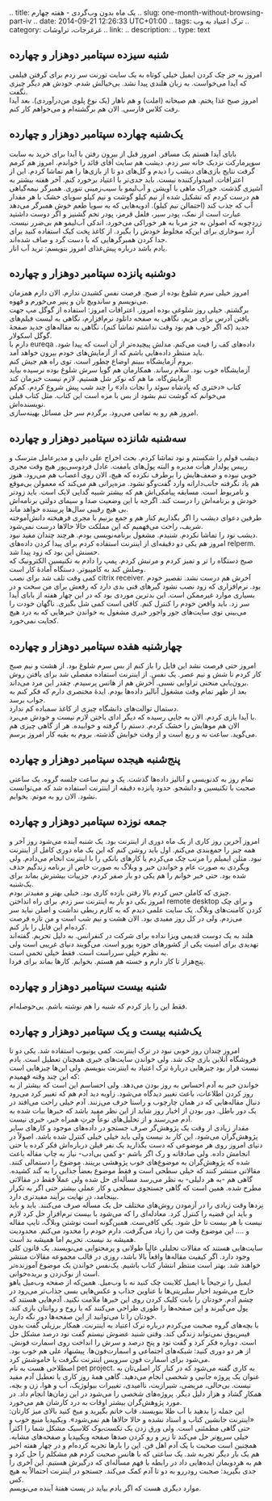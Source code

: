 .. title: یک ماه بدون وب‌گردی - هفته چهارم
.. slug: one-month-without-browsing-part-iv
.. date: 2014-09-21 12:26:33 UTC+01:00
.. tags: ترک اعتیاد به وب
.. category: غرغرجات، تراوشات
.. link: 
.. description: 
.. type: text
## شنبه سیزده سپتامبر دوهزار و چهارده
امروز به جز چک کردن ایمیل خیلی کوتاه به یک سایت تورنت سر زدم برای گرفتن فیلمی که آیدا می‌خواست. به زبان هلندی پیدا نشد. بی‌خیالش شدم. خودش هم دیگر چیزی نگفت.  
امروز صبح غذا پختم. هم صبحانه (املت) و هم ناهار (یک نوع پلوی من‌درآوردی). بعد آیدا رفت کلاس فارسی. الان هم برگشته‌ام و می‌خواهم کار کنم.

## یک‌شنبه چهارده سپتامبر دوهزار و چهارده
بابای آیدا هستم یک مسافر. امروز قبل از بیرون رفتن با آیدا برای خرید به سایت سوپرمارکت نزدیک خانه سر زدم. دیشب هم سایت آقای قائد را خواندم. امروز هم کرمم گرفت نتایج بازی‌های دیشب را دیدم و گل‌های دو تا از بازی‌ها را هم تماشا کردم. این از اعترافات. امیدوارکننده نیست. باید جدی‌تر با اعتیاد برخورد کنم. آخر هفته بیشتر به آشپزی گذشت. خوراک ماهی با آویشن و آب‌لیمو با سیب‌زمینی تنوری. همبرگر نیمه‌گیاهی هم درست کردم که تشکیل شده از نیم کیلو گوشت و نیم کیلو سویای خشک با هر مقدار آب که جذب کند (احتمالن نیم کیلو). ادویه‌هایی که به سویا طعم خوش همبرگر می‌دهد عبارت است از نمک، پودر سیر، فلفل قرمز، پودر تخم گشنیز و اگر دوست داشتید زردچوبه که اصولن به جز مربا به هر خوراکی می‌خورد. اندکی آب‌لیمو هم بی‌ضرر نیست. آرد سوخاری برای این‌که مخلوط خودش را بگیرد. از کاغذ پخت کیک استفاده کنید برای جدا کردن همبرگرهایی که با دست گرد و صاف شده‌اند.  
یادم باشد درباره پیش‌غذای امروز بنویسم: ترید آب انار.

## دوشنبه پانزده سپتامبر دوهزار و چهارده
امروز خیلی سرم شلوغ بوده از صبح. فرصت نفس کشیدن ندارم. الان دارم همزمان می‌نویسم و ساندویچ نان و پنیر می‌خورم و قهوه.  
برگشتم. خیلی روز شلوغی بوده امروز. اعترافات امروز: استفاده از گوگل مپ جهت یافتن آدرس برای مریم، نگاهی به صفحه دانلود نرم‌افزارم، نگاهی به لیست فیلم‌های جدید (که اگر خوب هم بود وقت نداشتم تماشا کنم)، نگاهی به مقاله‌های جدید صفحهٔ گوگل اسکولار.  
دارم با eureqa داده‌های کف را فیت می‌کنم. مدلش پیچیده‌تر از آن است که پیدا شود. باید منتظر داده‌هایی باشم که از آزمایش‌های خودم بیرون خواهد آمد.  
بروم آزمایشگاه ببینم اوضاع چطور است. توی راه هم جیش کنم.  
آزمایشگاه خوب بود. سلام رساند. همکارمان هم گویا سرش شلوغ بوده نرسیده بیاید آزمایش‌گاه. ما هم که نوکر شل هستیم. لازم نیست خبرمان کند!  
کتاب «دختری که پادشاه سوئد را نجات داد» را چند شب پیش شروع کردم. کم‌کم می‌خوانم که گوشت تنم بشود از بس با مزه است این کتاب. مثل کتاب قبلی نویسنده‌اش.  
امروز هم رو به تمامی می‌رود. برگردم سر حل مسائل بهینه‌سازی.

## سه‌شنبه شانزده سپتامبر دوهزار و چهارده
دیشب قولم را شکستم و نود تماشا کردم. بحث اخراج علی دایی و مدیرعامل مترسک و رییس پولدار هیأت مدیره و البته پول‌های یامفت. عادل فردوسی‌پور هیچ وقت مجری خوبی نبوده و ضعف‌هایش را برطرف نکرده که هیچ، الان روی اعصاب هم می‌رود. هنوز هم یاد نگرفته جانب‌دارانه وارد گفت‌وگو نشود. مزه‌پرانی هم می‌کند که معمولن بی‌موقع و نامربوط است. مسابقه پیامکی‌اش هم که بیشتر شبیه گدایی لایک است. باید زودتر خودش و برنامه‌اش را درست کند. اگرجه با این وضعیت صدا و سیمای دولتی برنامه‌اش بی هیچ رقیبی سال‌ها پربیننده خواهد ماند.  
طرفین دعوای دیشب را اگر بگذاریم کنار هم و جمع بزنیم با مجری فرهیخته دانش‌آموخته شریف، راحت می‌فهمیم که این مملکت حالا حالاها درست نمی‌شود.  
دیشب نود را تماشا نکردم. شنیدم. مشغول برنامه‌نویسی بودم. هرچند چندان مفید نبود.  
امروز هم یکی دو دقیقه‌ای از اینترنت استفاده کردم برای پیدا کردن داده‌های relperm. حسنش این بود که زود پیدا شد.  
صبح دستگاه را تر و تمیز کردم و مرتبش کردم. پمپ را دادم به تکنیسین الکترونیک که وصلش کند به کامپیوتر. دستگاه آمادهٔ کار است.  
کمی وقت تلف شد برای نصب citrix receiver. آخرش هم درست نشد. تقصیر خودم بود. نرم‌افزاری که زود نصب نشود گیرهای فنی بدی دارد که رفعش برای من سخت و در بسیاری موارد غیرممکن است. این بدترین موردی بود که در این چهار هفته از بابای آیدا سر زد. باید واقعن خودم را کنترل کنم. کافی است کمی شل بگیری. ناگهان خودت را می‌بینی توی سایت‌های جور واجور خبری مشغول به خواندن خبرهایی که به درد هیچ کجایت نمی‌خورد.  

## چهارشنبه هفده سپتامبر دوهزار و چهارده
امروز حتی فرصت نشد این فایل را باز کنم از بس سرم شلوغ بود. از هشت و نیم صبح کار کردم تا شش و نیم عصر. یک نفس. از اینترنت استفاده مفصلی شد برای یافتن روش برون‌یابی منحنی تراوایی نسبی. آخرش هم از هانس پرسیدم. چقدر این مرد می‌داند.  
بعد از ظهر تمام وقت مشغول آنالیز داده‌ها بودم. ایدهٔ مختصری دارم که فکر کنم به جواب برسد.  
دستمال توالت‌های دانشگاه چیزی از کاغذ سمباده کم ندارد.  
با آیدا بازی کردم. الان به جایی رسیده که دیگر ادای باختن لازم نیست و خودش می‌برد.  
الان هم موهایش را خشک کردم. دستم را گرفته و خوابیده. هر از گاهی چیزی هم می‌گوید. ساعت نه و ربع است و از وقت خوابش گذشته. بروم به بقیه کار امروز برسم.

## پنج‌شنبه هیجده سپتامبر دوهزار و چهارده
تمام روز به کدنویسی و آنالیز داده‌ها گذشت. یک و نیم ساعت جلسه گروه. یک ساعتی صحبت با تکنیسین و دانشجو. حدود پانزده دقیقه از اینترنت استفاده شد که می‌توانست نشود. الان رو به موتم. بخوابم.

## جمعه نوزده سپتامبر دوهزار و چهارده
امروز آخرین روز کاری از یک ماه دوری از اینترنت بود. یک شنبه آینده می‌شود روز آخر و همه چیز را جمع‌بندی می‌کنم. اول باید روشن کنم که این یک ماه دوری کامل از اینترنت نبود. مثلن ایمیلم را مرتب چک می‌کردم یا کارهای بانکی را با اینترنت انجام می‌دادم. ولی وبگردی به صورت عام و خواندن خبر و وبلاگ به صورت خاص از برنامه زندگیم حذف شده بود. حتی خبر خوانم را هم یکی دو بار صفر کردم. جزییات بیشترش بماند برای یک‌شنبه.  
چیزی که کاملن حس کردم بالا رفتن بازده کاری بود. خیلی بهتر و مفیدتر بودم.  
امروز یکی دو بار به اینترنت سر زدم. برای راه انداختن remote desktop و برای چک کردن کامنت‌های وبلاگ. یک سایت علمی دیدم که به کارم ربطی نداشت و اصلن نباید سر می‌زدم. ولی در کل روز مفیدی بود. الان هشت و نیم شب است و من تازه فرصت کرده‌ام این فایل را باز کنم.  
هلند به یک دوست قدیمی ویزا نداده برای شرکت در کنفرانس. به دلیل تحریم. گفته‌اند تهدیدی برای امنیت یکی از کشورهای حوزه یورو است. می‌گویند دنیای غریبی است ولی به نظرم خیلی سرراست است. فقط خیلی تخمی است.  
پنج‌هزار تا کار دارم و خسته هم هستم. بخوابم. کارها بماند برای فردا.

## شنبه بیست سپتامبر دوهزار و چهارده
فقط این را باز کردم که شنبه را هم نوشته باشم. بی‌حوصله‌ام.

## یک‌شنبه بیست و یک سپتامبر دوهزار و چهارده
امروز چندان روز خوبی نبود در ترک اینترنت. کمی یوتیوب استفاده شد. یکی دو تا فروشگاه آنلاین بازی چک شد. ولی خواندن سایت‌های خبری همچنان تعطیل است. یادم نیست قرار بود چیزهایی دربارهٔ ترک اعتیاد به اینترنت بنویسم. ولی این‌ها چیزهایی است که این چند وقته فهمیدم:  
خواندن خبر به آدم احساس به روز بودن می‌دهد. ولی احساسم این است که بیشتر از به روز کردن اطلاعات، باعث تغییر دیدگاه می‌شود. زاویه دید آدم هم که تغییر کرد می‌رود دنبال مقاله‌هایی که در همان چارچوب و راستا حرف می‌زنند. آدم خیلی راحت می‌افتد در یک دور باطل. دور بودن از اخبار روز شاید از این نظر مفید باشد که خبرها بیات شده به آدم می‌رسند و از تحلیل‌های نوعاً چرتِ همراه خبر، خبری نیست.  
مقدار زیادی از وقت یک پژوهش‌گر صرف جستجو در داده‌های موجود و کارهای سایر پژوهش‌گران می‌شود. این کار بد نیست ولی باید خیلی خیلی کنترل شده باشد. اصولاً در دنیای امروز روی هر موضوعی که دست بگذارید یک نفر قبلن درباره‌اش فکر کرده یا حتی انجامش داده. ولی صادقانه و رک اگر باشم -و کمی بی‌ادب- نیاز به چاپ مقاله باعث شده که پژوهش‌گران به موضوع‌های خوب پژوهشی برینند. موضوع را دستمالی کنند. مقالاتی منتشر کنند که خیلی سطحی است و فقط موضوع بعضاً جذابی را به گند کشیده. گاهی هم -به هر دلیلی- به نظر می‌رسد مسأله‌ای حل شده ولی عملاً فقط در مقالاتی مطرح شده. همین است که گاهی جستجوی سطحی و کار عملی بیشتر حتی اگر به تکرار بینجامد، در نهایت برآیند مفیدتری دارد.  
نِردها وقت زیادی را در آزمودن روش‌های مختلف حل یک مسأله صرف می‌کنند. باید و باید و باید این قضیه را کنترل کرد. معادله‌ای را که می‌شود با بیست نرم‌افزار حل کرد لازم نیست با هر بیست تا حل شود. یکی کافی‌ست. همین‌گونه است نوشتن وبلاگ، تایپ مقاله و  .... این موضوع وقت من را زیاد می‌گرفت. دارم خودم را محدود می‌کنم. محدودیت همیشه بد نیست. تحریم اما همیشه بد است.  
سایت‌هایی هستند که مقالات تحلیلی غالباً طولانی و پرمحتوایی می‌نویسند. یک قانون کلی وجود دارد. اگر کیفیت مقاله‌ها واقعاً بالا باشد، روزی در قالب مجموعه مقالات منتشر خواهند شد. بهتر است منتظر انتشار کتاب باشیم. یک‌نفس خواندن یک موضوع آموزنده‌تر است از نوک‌زدن و بریده‌خوانی.  
ایمیل را ترجیحاً با ایمیل کلاینت چک کنید نه با وب‌میل. همین‌که از صفحه وب‌میل یاهو خارج می‌شوید اخبار سلبریتی‌ها با عناوین جذاب و عکس‌هایی بسی جذاب‌تر می‌رود در چشم آدم. خودتان را بابت کلیک کردن روی این خبرها ملامت نکنید. آدم‌هایی هستند که پول می‌گیرند و این صفحه‌ها را طوری طراحی می‌کنند که با روح و روانتان بازی کند. خودتان را تا می‌توانید از این صفحه‌ها دور نگه دارید.  
با بچه‌های گروه صحبت می‌کردم درباره ترک اعتیاد به اینترنت. همکار برزیلی گفت بدون فیس‌بوق نمی‌تواند زندگی کند. وقتی شنید عضوش نیستم گفت نود درصد مشکل حل است. دوباره فکر کرد و گفت نود و پنج درصد و سرش را انداخت روی اسمارت فونش. از هر دو دوری کنید: شبکه‌های اجتماعی و اسمارت‌فون‌ها. پیشنهاد علی هم خوب بود. می‌شود برای اسمارت فون سرویس اینترنت نگرفت یا خاموشش کرد.  
اصطلاحی هست به نام pet project. به کاری گفته می‌شود که در کنار کار اصلی‌تان به عنوان یک پروژه جانبی و شخصی انجام می‌دهید. گاهی همه‌ٔ روز کاری یا تعطیل آدم مفید نیست. بی‌حالی، مریضی، شیرازیت، ناامیدی، تغییرات بیولوژیک، آب و هوا، زن و بچه، همکارِ گشاد و هزار دلیل دیگر. پروژه‌های شخصی را می‌شود در این زمان‌ها انجام داد. در مورد پژوهش‌گران بیشتر اوقات به درد کارشان هم می‌خورد.  
این جمله را بدهید با آب طلا بنویسند، قاب خاتم بگیرید و میخ کنید بالای میز کارتان: «اینترنت جانشین کتاب و استاد نشده و حالا حالاها هم نمی‌شود». ویکیپدیا منبع خوب و حتی گاهی مطمئنی است. ولی ورق زدن یک تکست‌بوک کلاسیک مشکل شما را اکثراً خیلی سریع‌تر حل می‌کند تا زیر و رو کردن صدها صفحه ویکیپدیا و صفحه‌های مشابه. همچنین است صحبت با یک آدم اهل فن. این را بارها تجربه کرده‌ام و در چهار هفته اخیر هم یک بار دیگر تجربه شد. یک ساعتی که با هانس صحبت کردم هم مشکلم را حل کرد و هم به هردویمان ایده‌هایی داد در رابطه با فهم مسأله‌ای که درگیرش هستیم. این آخری را جدی بگیرید: صحبت رودررو به دو تا آدم کمک می‌کند. جستجو در اینترنت احتمالاً به هیچ کس.  
موارد دیگری هست که اگر یادم بیاید در پست هفتهٔ آینده می‌نویسم.